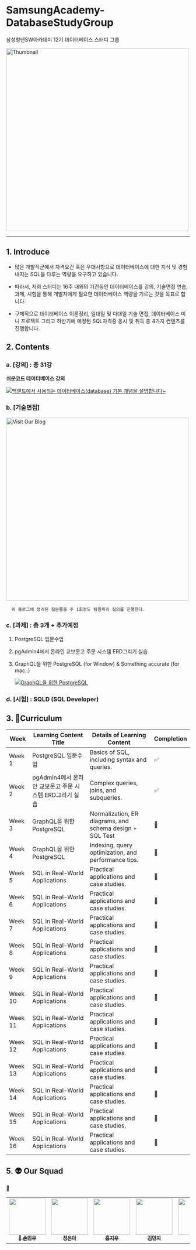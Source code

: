 # SamsungAcademy-DatabaseStudyGroup
삼성청년SW아카데미 12기 데이터베이스 스터디 그룹

<a href="https://your-link-here.com" target="_blank">
  <img src="https://github.com/user-attachments/assets/afd6b48f-1241-438f-9a00-2af8369d61da" alt="Thumbnail" width="500" /></a>

---  
## 1. Introduce

-  많은 개발직군에서 자격요건 혹은 우대사항으로 데이터베이스에 대한 지식 및 경험 내지는 SQL을 다루는 역량을 요구하고 있습니다.

-  따라서, 저희 스터디는 16주 내외의 기간동안 데이터베이스를 강의, 기술면접 연습, 과제, 시험을 통해 개발자에게 필요한 데이터베이스 역량을 기르는 것을 목표로 합니다.

-  구체적으로 데이터베이스 이론정리, 일대일 및 다대일 기술 면접, 데이터베이스 미니 프로젝트 그리고 하반기에 예졍된 SQL자격증 응시 및 취득 총 4가지 컨텐츠를 진행합니다.



## 2. Contents


  ### a. [강의] : 총 31강
  **쉬운코드 데이터베이스 강의**

[![백엔드에서 사용되는 데이터베이스(database) 기본 개념을 설명합니다~](https://img.youtube.com/vi/aL0XXc1yGPs/0.jpg)](https://www.youtube.com/watch?v=aL0XXc1yGPs&list=PLcXyemr8ZeoREWGhhZi5FZs6cvymjIBVe)


### b. [기술면접]<a href="https://dev-coco.tistory.com/158" target="_blank">
  <img src="https://github.com/user-attachments/assets/2bef49b9-3d72-4ce2-a17f-476b5f743f2b" alt="Visit Our Blog" width="500" /></a>

      위 블로그에 정리된 질문들을 주 1회정도 팀원끼리 질의를 진행한다.



  ### c. [과제] : 총 3개 + 추가예정
  

  1. PostgreSQL 입문수업

  2.  pgAdmin4에서 온라인 교보문고 주문 시스템 ERD그리기 실습

  3.  GraphQL을 위한 PostgreSQL  (for Window)   &  Something accurate (for mac..)

        [![GraphQL을 위한 PostgreSQL](https://img.youtube.com/vi/VEuwL_ymefk/0.jpg)](https://www.youtube.com/watch?v=VEuwL_ymefk&list=PLLDrd87CR4wjTCM53gZcffnJmpyAWJERL&index=1)

  
  ### d. [시험] : SQLD (SQL Developer)



## 3. Curriculum


| Week    | Learning Content Title        | Details of Learning Content                        | Completion   |
|---------|-------------------------------|----------------------------------------------------|--------------|
| Week 1  | PostgreSQL 입문수업            | Basics of SQL, including syntax and queries.      | ✅           |
| Week 2  | pgAdmin4에서 온라인 교보문고 주문 시스템 ERD그리기 실습    | Complex queries, joins, and subqueries.           | ✅            |
| Week 3  | GraphQL을 위한 PostgreSQL | Normalization, ER diagrams, and schema design + SQL Test    | 📅           |
| Week 4  | GraphQL을 위한 PostgreSQL   | Indexing, query optimization, and performance tips.| 📅          |
| Week 5  | SQL in Real-World Applications | Practical applications and case studies.          | 📅          |
| Week 6  | SQL in Real-World Applications | Practical applications and case studies.          | 📅          |
| Week 7  | SQL in Real-World Applications | Practical applications and case studies.          | 📅          |
| Week 8  | SQL in Real-World Applications | Practical applications and case studies.          | 📅          |
| Week 9  | SQL in Real-World Applications | Practical applications and case studies.          | 📅          |
| Week 10  | SQL in Real-World Applications | Practical applications and case studies.          | 📅          |
| Week 11  | SQL in Real-World Applications | Practical applications and case studies.          | 📅          |
| Week 12  | SQL in Real-World Applications | Practical applications and case studies.          | 📅          |
| Week 13  | SQL in Real-World Applications | Practical applications and case studies.          | 📅          |
| Week 14  | SQL in Real-World Applications | Practical applications and case studies.          | 📅          |
| Week 15  | SQL in Real-World Applications | Practical applications and case studies.          | 📅          |
| Week 16  | SQL in Real-World Applications | Practical applications and case studies.          | 📅          |







## 5. 👽 Our Squad



<table>
  <tr>
    <td align="center"><a href="https://github.com/MarkSon-42"><img src="https://avatars.githubusercontent.com/u/84828274?v=4?s=100" width="100px;" alt=""/><br /><sub><b>👑
 손민우</b></sub></a><br /></td>
    <td align="center"><a href="https://github.com/
eunah320"><img src="https://avatars.githubusercontent.com/u/66278677?v=4?s=100" width="100px;" alt=""/><br /><sub><b>
정은아</b></sub></a><br /></td>
    <td align="center"><a href="https://github.com/lov-etan"><img src="https://avatars.githubusercontent.com/u/171107738?v=4?s=100" width="100px;" alt=""/><br /><sub><b>
홍지우</b></sub></a><br /></td>
    <td align="center"><a href="https://github.com/minjeeki"><img src="https://avatars.githubusercontent.com/u/148981647?v=4?s=100" width="100px;" alt=""/><br /><sub><b>
김민지</b></sub></a><br /></td>
    <td align="center"><a href="https://github.com/unboxing96"><img src="https://avatars.githubusercontent.com/u/102353544?v=4?s=100" width="100px;" alt=""/><br /><sub><b>
김태현</b></sub></a><br /></td>
    <td align="center"><a href="https://github.com/unboxing96"><img src="https://avatars.githubusercontent.com/u/102353544?v=4?s=100" width="100px;" alt=""/><br /><sub><b>
-</b></sub></a><br /></td>
<td align="center"><a href="https://github.com/unboxing96"><img src="https://avatars.githubusercontent.com/u/102353544?v=4?s=100" width="100px;" alt=""/><br /><sub><b>
-</b></sub></a><br /></td>
  </tr>
  </tr>
  
  </tr>
 
</table>
